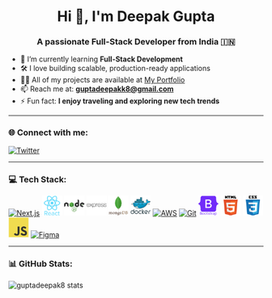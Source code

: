 <h1 align="center">Hi 👋, I'm Deepak Gupta</h1>
<h3 align="center">A passionate Full-Stack Developer from India 🇮🇳</h3>

- 🌱 I’m currently learning **Full-Stack Development**
- 🛠️ I love building scalable, production-ready applications
- 👨‍💻 All of my projects are available at [My Portfolio](https://deepak-devportfolio.netlify.app/) <!-- Replace with actual link -->
- 📫 Reach me at: **guptadeepakk8@gmail.com**
- ⚡ Fun fact: **I enjoy traveling and exploring new tech trends**

---

### 🌐 Connect with me:
<p align="left">
  <a href="https://twitter.com/deepakg0808" target="_blank"><img src="https://raw.githubusercontent.com/rahuldkjain/github-profile-readme-generator/master/src/images/icons/Social/twitter.svg" alt="Twitter" width="40" /></a>
  <!-- Add more socials if needed -->
</p>

---

### 💻 Tech Stack:

<p align="left">
  <a href="https://nextjs.org/" target="_blank"><img src="https://cdn.worldvectorlogo.com/logos/nextjs-2.svg" alt="Next.js" width="40" /></a>
  <a href="https://reactjs.org/" target="_blank"><img src="https://raw.githubusercontent.com/devicons/devicon/master/icons/react/react-original-wordmark.svg" alt="React" width="40" /></a>
  <a href="https://nodejs.org/" target="_blank"><img src="https://raw.githubusercontent.com/devicons/devicon/master/icons/nodejs/nodejs-original-wordmark.svg" alt="Node.js" width="40" /></a>
  <a href="https://expressjs.com/" target="_blank"><img src="https://raw.githubusercontent.com/devicons/devicon/master/icons/express/express-original-wordmark.svg" alt="Express" width="40" /></a>
  <a href="https://www.mongodb.com/" target="_blank"><img src="https://raw.githubusercontent.com/devicons/devicon/master/icons/mongodb/mongodb-original-wordmark.svg" alt="MongoDB" width="40" /></a>
  <a href="https://www.docker.com/" target="_blank"><img src="https://raw.githubusercontent.com/devicons/devicon/master/icons/docker/docker-original-wordmark.svg" alt="Docker" width="40" /></a>
  <a href="https://aws.amazon.com/" target="_blank"><img src="https://cdn.worldvectorlogo.com/logos/amazon-web-services-1.svg" alt="AWS" width="40" /></a>
  <a href="https://git-scm.com/" target="_blank"><img src="https://www.vectorlogo.zone/logos/git-scm/git-scm-icon.svg" alt="Git" width="40" /></a>
  <a href="https://getbootstrap.com/" target="_blank"><img src="https://raw.githubusercontent.com/devicons/devicon/master/icons/bootstrap/bootstrap-plain-wordmark.svg" alt="Bootstrap" width="40" /></a>
  <a href="https://www.w3schools.com/html/" target="_blank"><img src="https://raw.githubusercontent.com/devicons/devicon/master/icons/html5/html5-original-wordmark.svg" alt="HTML5" width="40" /></a>
  <a href="https://www.w3schools.com/css/" target="_blank"><img src="https://raw.githubusercontent.com/devicons/devicon/master/icons/css3/css3-original-wordmark.svg" alt="CSS3" width="40" /></a>
  <a href="https://developer.mozilla.org/en-US/docs/Web/JavaScript" target="_blank"><img src="https://raw.githubusercontent.com/devicons/devicon/master/icons/javascript/javascript-original.svg" alt="JavaScript" width="40" /></a>
  <a href="https://www.figma.com/" target="_blank"><img src="https://www.vectorlogo.zone/logos/figma/figma-icon.svg" alt="Figma" width="40" /></a>
</p>

---

### 📊 GitHub Stats:
<p>
  <img align="center" src="https://github-readme-stats.vercel.app/api?username=guptadeepak8&show_icons=true&theme=default&locale=en" alt="guptadeepak8 stats" />
</p>
